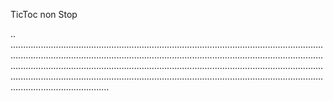 TicToc non Stop

..
.......................................................................................................................................................................................................................................................................................................................................................................................................................................................................................................................................................